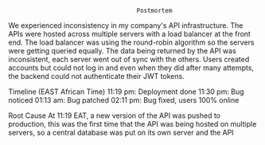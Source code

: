                                         Postmortem
We experienced inconsistency in my company's API infrastructure. The APIs were hosted across multiple servers with a load balancer at the front end. The load balancer was using the round-robin algorithm so the servers were getting queried equally. The data being returned by the API was inconsistent, each server went out of sync with the others. Users created accounts but could not log in and even when they did after many attempts, the backend could not authenticate their JWT tokens.

 Timeline (EAST African Time)
11:19 pm: Deployment done
11:30 pm: Bug noticed
01:13 am: Bug patched
02:11 pm: Bug fixed, users 100% online

Root Cause
At 11:19 EAT, a new version of the API was pushed to production, this was the first time that the API was being hosted on multiple servers, so a central database was put on its own server and the API
